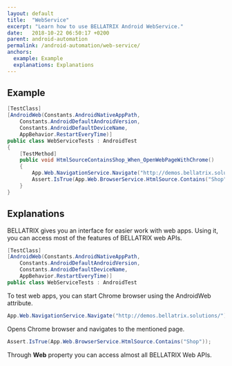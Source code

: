```yaml
---
layout: default
title:  "WebService"
excerpt: "Learn how to use BELLATRIX Android WebService."
date:   2018-10-22 06:50:17 +0200
parent: android-automation
permalink: /android-automation/web-service/
anchors:
  example: Example
  explanations: Explanations
---
```

Example
-------
```csharp
[TestClass]
[AndroidWeb(Constants.AndroidNativeAppPath,
    Constants.AndroidDefaultAndroidVersion,
    Constants.AndroidDefaultDeviceName,
    AppBehavior.RestartEveryTime)]
public class WebServiceTests : AndroidTest
{
    [TestMethod]
    public void HtmlSourceContainsShop_When_OpenWebPageWithChrome()
    {
        App.Web.NavigationService.Navigate("http://demos.bellatrix.solutions/");
        Assert.IsTrue(App.Web.BrowserService.HtmlSource.Contains("Shop"));
    }
}
```

Explanations
------------
BELLATRIX gives you an interface for easier work with web apps. Using it, you can access most of the features
of BELLATRIX web APIs.
```csharp
[TestClass]
[AndroidWeb(Constants.AndroidNativeAppPath,
    Constants.AndroidDefaultAndroidVersion,
    Constants.AndroidDefaultDeviceName,
    AppBehavior.RestartEveryTime)]
public class WebServiceTests : AndroidTest
```
To test web apps, you can start Chrome browser using the AndroidWeb attribute.
```csharp
App.Web.NavigationService.Navigate("http://demos.bellatrix.solutions/");
```
Opens Chrome browser and navigates to the mentioned page.
```csharp
Assert.IsTrue(App.Web.BrowserService.HtmlSource.Contains("Shop"));
```
Through **Web** property you can access almost all BELLATRIX Web APIs.